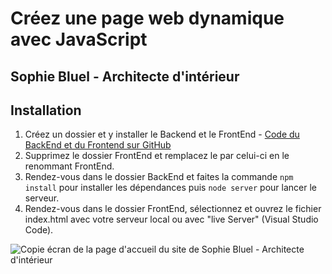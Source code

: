 # Créez une page web dynamique avec JavaScript

## Sophie Bluel - Architecte d'intérieur

## Installation

1. Créez un dossier et y installer le Backend et le FrontEnd - [Code du BackEnd et du Frontend sur GitHub](https://github.com/OpenClassrooms-Student-Center/Portfolio-architecte-sophie-bluel)
1. Supprimez le dossier FrontEnd et remplacez le par celui-ci en le renommant FrontEnd.
1. Rendez-vous dans le dossier BackEnd et faites la commande `npm install` pour installer les dépendances puis `node server` pour lancer le serveur.
1. Rendez-vous dans le dossier FrontEnd, sélectionnez et ouvrez le fichier index.html avec votre serveur local ou avec "live Server" (Visual Studio Code).

![Copie écran de la page d'accueil du site de Sophie Bluel - Architecte d'intérieur](https://github.com/devloben/Dandonneau_Benoit_2_frontend_022023/blob/main/assets/images/copie_ecran_page_accueil.png)